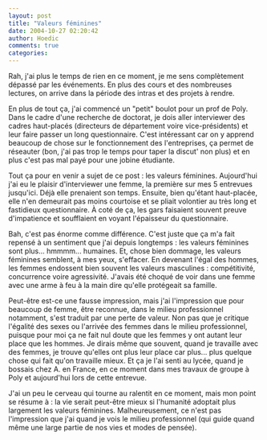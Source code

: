 ```yaml
---
layout: post
title: "Valeurs féminines"
date: 2004-10-27 02:20:42
author: Hoedic
comments: true
categories: 
---
```



Rah, j'ai plus le temps de rien en ce moment, je me sens complètement dépassé par les événements. En plus des cours et des nombreuses lectures, on arrive dans la période des intras et des projets à rendre.

En plus de tout ça, j'ai commencé un "petit" boulot pour un prof de Poly. Dans le cadre d'une recherche de doctorat, je dois aller interviewer des cadres haut-placés (directeurs de département voire vice-présidents) et leur faire passer un long questionnaire. C'est intéressant car on y apprend beaucoup de chose sur le fonctionnement des l'entreprises, ça permet de réseauter (bon, j'ai pas trop le temps pour taper la discut' non plus) et en plus c'est pas mal payé pour une jobine étudiante.

Tout ça pour en venir a sujet de ce post : les valeurs féminines. Aujourd'hui j'ai eu le plaisir d'interviewer une femme, la première sur mes 5 entrevues jusqu'ici. Déjà elle prenaient son temps. Ensuite, bien qu'étant haut-placée, elle n'en demeurait pas moins courtoise et se pliait volontier au très long et fastidieux questionnaire. À coté de ça, les gars faisaient souvent preuve d'impatience et soufflaient en voyant l'épaisseur du questionnaire.

Bah, c'est pas énorme comme différence. C'est juste que ça m'a fait repensé à un sentiment que j'ai depuis longtemps : les valeurs féminines sont plus... hmmmm... humaines. Et, chose bien dommage, les valeurs féminines semblent, à mes yeux, s'effacer. En devenant l'égal des hommes, les femmes endossent bien souvent les valeurs masculines : compétitivité, concurrence voire agressivité. J'avais été choqué de voir dans  une femme avec une arme à feu à la main dire qu'elle protégeait sa famille.

Peut-être est-ce une fausse impression, mais j'ai l'impression que pour beaucoup de femme, être reconnue, dans le milieu professionnel notamment, s'est traduit par une perte de valeur. Non pas que je critique l'égalité des sexes ou l'arrivée des femmes dans le milieu professionnel, puisque pour moi ça ne fait nul doute que les femmes y ont autant leur place que les hommes. Je dirais même que souvent, quand je travaille avec des femmes, je trouve qu'elles ont plus leur place car plus... plus quelque chose qui fait qu'on travaille mieux. Et ça je l'ai senti au lycée, quand je bossais chez A. en France, en ce moment dans mes travaux de groupe à Poly et aujourd'hui lors de cette entrevue.

J'ai un peu le cerveau qui tourne au ralentit en ce moment, mais mon point se résume à : la vie serait peut-être mieux si l'humanité adoptait plus largement les valeurs féminines. Malheureusement, ce n'est pas l'impression que j'ai quand je vois le milieu professionnel (qui guide quand même une large partie de nos vies et modes de pensée). 